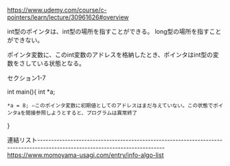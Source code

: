 https://www.udemy.com/course/c-pointers/learn/lecture/30961626#overview

int型のポインタは、int型の場所を指すことができる。
long型の場所を指すことができない。

ポインタ変数に、このint変数のアドレスを格納したとき、ポインタはint型の変数をさしている状態となる。

セクション1-7

int main(){
    int *a;

    *a = 8; ⇦このポインタ変数に初期値としてのアドレスはまだ与えていない。この状態でポインタaを間接参照しようとすると、プログラムは異常終了
}


連結リスト----------------------------------------------------------------------------------------------------------------------------
https://www.momoyama-usagi.com/entry/info-algo-list
